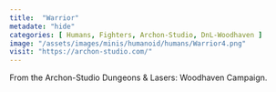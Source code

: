 ```yaml
---
title:  "Warrior"
metadate: "hide"
categories: [ Humans, Fighters, Archon-Studio, DnL-Woodhaven ]
image: "/assets/images/minis/humanoid/humans/Warrior4.png"
visit: "https://archon-studio.com/"
---
```

From the Archon-Studio Dungeons & Lasers: Woodhaven Campaign.
